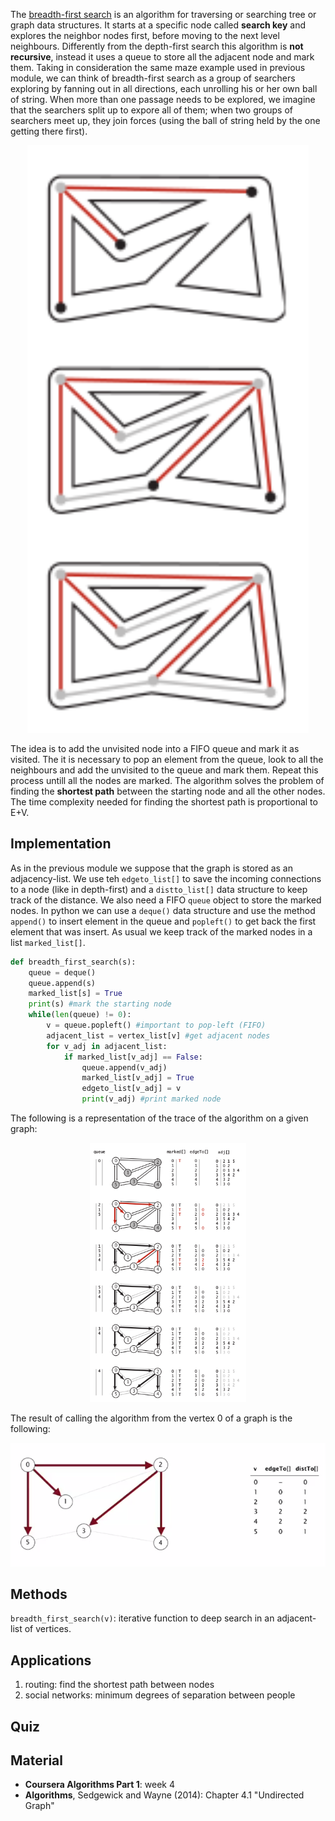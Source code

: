 
The [breadth-first search](https://en.wikipedia.org/wiki/Breadth-first_search) is an algorithm for traversing or searching tree or graph data structures. It starts at a specific node called **search key** and explores the neighbor nodes first, before moving to the next level neighbours. Differently from the depth-first search this algorithm is **not recursive**, instead it uses a queue to store all the adjacent node and mark them. Taking in consideration the same maze example used in previous module, we can think of breadth-first search as a group of searchers exploring by fanning out in all directions, each unrolling his or her own ball of string. When more than one passage needs to be explored, we imagine that the searchers split up to expore all of them; when two groups of searchers meet up, they join forces (using the ball of string held by the one getting there first).

<p align="center">
<img src="./images/bfs_maze.png" width="450">
</p>

The idea is to add the unvisited node into a FIFO queue and mark it as visited. The it is necessary to pop an element from the queue, look to all the neighbours and add the unvisited to the queue and mark them. Repeat this process untill all the nodes are marked. The algorithm solves the problem of finding the **shortest path** between the starting node and all the other nodes. The time complexity needed for finding the shortest path is proportional to E+V.


Implementation
---------------

As in the previous module we suppose that the graph is stored as an adjacency-list. We use teh `edgeto_list[]` to save the incoming connections to a node (like in depth-first) and a `distto_list[]` data structure to keep track of the distance. We also need a FIFO `queue` object to store the marked nodes. In python we can use a `deque()` data structure and use the method `append()` to insert element in the queue and `popleft()` to get back the first element that was insert. As usual we keep track of the marked nodes in a list `marked_list[]`.

```Python
def breadth_first_search(s):
    queue = deque()
    queue.append(s)
    marked_list[s] = True
    print(s) #mark the starting node
    while(len(queue) != 0):
        v = queue.popleft() #important to pop-left (FIFO)
        adjacent_list = vertex_list[v] #get adjacent nodes
        for v_adj in adjacent_list:
            if marked_list[v_adj] == False:
                queue.append(v_adj)
                marked_list[v_adj] = True
                edgeto_list[v_adj] = v
                print(v_adj) #print marked node

```

The following is a representation of the trace of the algorithm on a given graph:

<p align="center">
<img src="./images/bfs_trace.png" width="250">
</p>

The result of calling the algorithm from the vertex 0 of a graph is the following:

<p align="center">
<img src="./images/bfs_result.png" width="550">
</p>

Methods
--------

`breadth_first_search(v)`: iterative function to deep search in an adjacent-list of vertices.


Applications
------------

1. routing: find the shortest path between nodes
2. social networks: minimum degrees of separation between people

Quiz
-----




Material
--------
- **Coursera Algorithms Part 1**: week 4
- **Algorithms**, Sedgewick and Wayne (2014): Chapter 4.1 "Undirected Graph"
